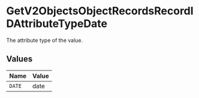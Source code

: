 # GetV2ObjectsObjectRecordsRecordIDAttributeTypeDate

The attribute type of the value.


## Values

| Name   | Value  |
| ------ | ------ |
| `DATE` | date   |